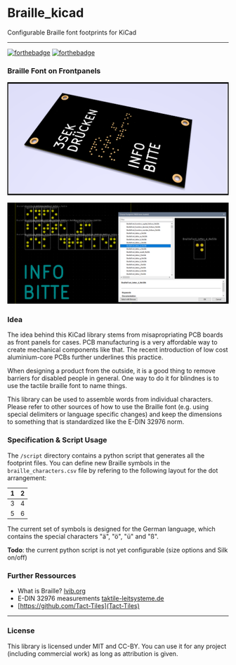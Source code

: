 # Braille_kicad
Configurable Braille font footprints for KiCad

---

[![forthebadge](https://forthebadge.com/images/badges/built-with-love.svg)](https://forthebadge.com)
[![forthebadge](https://forthebadge.com/images/badges/cc-by.svg)](https://forthebadge.com)

### Braille Font on Frontpanels

![images/info_bitte.png](images/info_bitte.png)

![images/kicad_screenshot.png](images/kicad_screenshot.png)

### Idea

The idea behind this KiCad library stems from misapropriating PCB boards as front panels for cases.
PCB manufacturing is a very affordable way to create mechanical components like that. The recent introduction of low cost aluminium-core PCBs further underlines this practice.

When designing a product from the outside, it is a good thing to remove barriers for disabled people in general. One way to do it for blindnes is to use the tactile braille font to name things.

This library can be used to assemble words from individual characters.
Please refer to other sources of how to use the Braille font (e.g. using special delimiters or language specific changes) and keep the dimensions to something that is standardized like the E-DIN 32976 norm.

### Specification & Script Usage

The `/script` directory contains a python script that generates all the footprint files. You can define new Braille symbols in the `braille_characters.csv` file by refering to the following layout for the dot arrangement:

| 1 | 2 |
|---|---|
| 3 | 4 |
| 5 | 6 |

The current set of symbols is designed for the German language, which contains the special characters "ä", "ö", "ü" and "ß".

**Todo**: the current python script is not yet configurable (size options and Silk on/off)

### Further Ressources

- What is Braille? [lvib.org](https://www.lvib.org/what-is-braille/)
- E-DIN 32976 measurements [taktile-leitsysteme.de](https://shop.taktile-leitsysteme.de/Definitionen-Allgemeines:_:18.html)
- [https://github.com/Tact-Tiles](Tact-Tiles)

---

### License

This library is licensed under MIT and CC-BY. You can use it for any project (including commercial work) as long as attribution is given. 